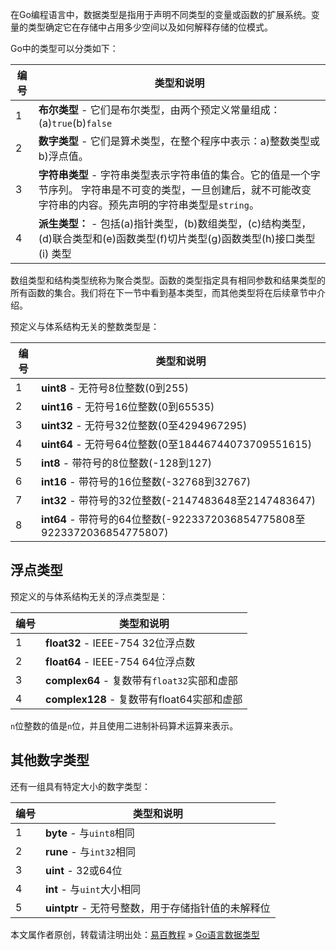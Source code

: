 在Go编程语言中，数据类型是指用于声明不同类型的变量或函数的扩展系统。变量的类型确定它在存储中占用多少空间以及如何解释存储的位模式。

Go中的类型可以分类如下：

| 编号 | 类型和说明                                                                                                                                                         |
|------|--------------------------------------------------------------------------------------------------------------------------------------------------------------------|
| 1    | **布尔类型** - 它们是布尔类型，由两个预定义常量组成：(a)`true`(b)`false`                                                                                           |
| 2    | **数字类型** - 它们是算术类型，在整个程序中表示：a)整数类型或 b)浮点值。                                                                                           |
| 3    | **字符串类型** - 字符串类型表示字符串值的集合。它的值是一个字节序列。 字符串是不可变的类型，一旦创建后，就不可能改变字符串的内容。预先声明的字符串类型是`string`。 |
| 4    | **派生类型：** - 包括(a)指针类型，(b)数组类型，(c)结构类型，(d)联合类型和(e)函数类型(f)切片类型(g)函数类型(h)接口类型(i) 类型                                      |

数组类型和结构类型统称为聚合类型。函数的类型指定具有相同参数和结果类型的所有函数的集合。我们将在下一节中看到基本类型，而其他类型将在后续章节中介绍。

预定义与体系结构无关的整数类型是：

| 编号 | 类型和说明                                                              |
|------|-------------------------------------------------------------------------|
| 1    | **uint8** - 无符号8位整数(0到255)                                       |
| 2    | **uint16** - 无符号16位整数(0到65535)                                   |
| 3    | **uint32** - 无符号32位整数(0至4294967295)                              |
| 4    | **uint64** - 无符号64位整数(0至18446744073709551615)                    |
| 5    | **int8** - 带符号的8位整数(-128到127)                                   |
| 6    | **int16** - 带符号的16位整数(-32768到32767)                             |
| 7    | **int32** - 带符号的32位整数(-2147483648至2147483647)                   |
| 8    | **int64** - 带符号的64位整数(-9223372036854775808至9223372036854775807) |

<a href="" class="reference-link"></a><span class="header-link octicon octicon-link"></span>浮点类型
----------------------------------------------------------------------------------------------------

预定义的与体系结构无关的浮点类型是：

| 编号 | 类型和说明                                  |
|------|---------------------------------------------|
| 1    | **float32** - IEEE-754 32位浮点数           |
| 2    | **float64** - IEEE-754 64位浮点数           |
| 3    | **complex64** - 复数带有`float32`实部和虚部 |
| 4    | **complex128** - 复数带有float64实部和虚部  |

`n`位整数的值是`n`位，并且使用二进制补码算术运算来表示。

<a href="" class="reference-link"></a><span class="header-link octicon octicon-link"></span>其他数字类型
--------------------------------------------------------------------------------------------------------

还有一组具有特定大小的数字类型：

| 编号 | 类型和说明                                         |
|------|----------------------------------------------------|
| 1    | **byte** - 与`uint8`相同                           |
| 2    | **rune** - 与`int32`相同                           |
| 3    | **uint** - 32或64位                                |
| 4    | **int** - 与`uint`大小相同                         |
| 5    | **uintptr** - 无符号整数，用于存储指针值的未解释位 |

本文属作者原创，转载请注明出处：[易百教程](http://www.yiibai.com) » [Go语言数据类型](##)


